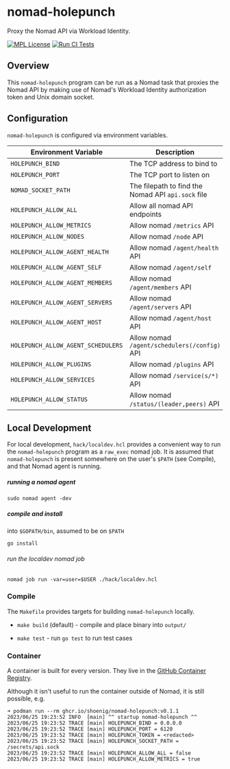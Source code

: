 # nomad-holepunch

Proxy the Nomad API via Workload Identity.

[![MPL License](https://img.shields.io/github/license/shoenig/nomad-holepunch?color=g&style=flat-square)](https://github.com/shoenig/nomad-holepunch/blob/main/LICENSE)
[![Run CI Tests](https://github.com/shoenig/nomad-holepunch/actions/workflows/ci.yaml/badge.svg)](https://github.com/shoenig/nomad-holepunch/actions/workflows/ci.yaml)

## Overview

This `nomad-holepunch` program can be run as a Nomad task that proxies the Nomad API
by making use of Nomad's Workload Identity authorization token and Unix domain socket.

## Configuration

`nomad-holepunch` is configured via environment variables.

| Environment Variable | Description | Default |
| ---------------------|-------------|---------|
| `HOLEPUNCH_BIND` | The TCP address to bind to | `0.0.0.0` |
| `HOLEPUNCH_PORT` | The TCP port to listen on | `6120` |
| `NOMAD_SOCKET_PATH` | The filepath to find the Nomad API `api.sock` file | `$NOMAD_SECRETS_DIR/api.sock` |
| `HOLEPUNCH_ALLOW_ALL` | Allow all nomad API endpoints | `false` |
| `HOLEPUNCH_ALLOW_METRICS` | Allow nomad `/metrics` API | `true` |
| `HOLEPUNCH_ALLOW_NODES` | Allow nomad `/node` API | `false` |
| `HOLEPUNCH_ALLOW_AGENT_HEALTH` | Allow nomad `/agent/health` API | `true` |
| `HOLEPUNCH_ALLOW_AGENT_SELF` | Allow nomad `/agent/self` | `false` |
| `HOLEPUNCH_ALLOW_AGENT_MEMBERS` | Allow nomad `/agent/members` API | `false` |
| `HOLEPUNCH_ALLOW_AGENT_SERVERS` | Allow nomad `/agent/servers` API | `false` |
| `HOLEPUNCH_ALLOW_AGENT_HOST` | Allow nomad `/agent/host` API | `false` |
| `HOLEPUNCH_ALLOW_AGENT_SCHEDULERS` | Allow nomad `/agent/schedulers(/config)` API | `false` |
| `HOLEPUNCH_ALLOW_PLUGINS` | Allow nomad `/plugins` API | `false` |
| `HOLEPUNCH_ALLOW_SERVICES` | Allow nomad `/service(s/*)` API | `false` |
| `HOLEPUNCH_ALLOW_STATUS` | Allow nomad `/status/(leader,peers)` API | `false` |

## Local Development

For local development, `hack/localdev.hcl` provides a convenient way to run the
`nomad-holepunch` program as a `raw_exec` nomad job. It is assumed that `nomad-holepunch`
is present somewhere on the user's `$PATH` (see Compile), and that Nomad agent
is running.

##### running a nomad agent

```shell-session
sudo nomad agent -dev
```

##### compile and install

into `$GOPATH/bin`, assumed to be on `$PATH`

```shell-session
go install
```

###### run the localdev nomad job

```shell-session
nomad job run -var=user=$USER ./hack/localdev.hcl
```

### Compile

The `Makefile` provides targets for building `nomad-holepunch` locally.

- `make build` (default) - compile and place binary into `output/`

- `make test` - run `go test` to run test cases

### Container

A container is built for every version. They live in the [GitHub Container Registry](https://github.com/shoenig/nomad-holepunch/pkgs/container/nomad-holepunch).

Although it isn't useful to run the container outside of Nomad, it is still possible, e.g.

```shell-session
➜ podman run --rm ghcr.io/shoenig/nomad-holepunch:v0.1.1
2023/06/25 19:23:52 INFO  [main] ^^ startup nomad-holepunch ^^
2023/06/25 19:23:52 TRACE [main] HOLEPUNCH_BIND = 0.0.0.0
2023/06/25 19:23:52 TRACE [main] HOLEPUNCH_PORT = 6120
2023/06/25 19:23:52 TRACE [main] HOLEPUNCH_TOKEN = <redacted>
2023/06/25 19:23:52 TRACE [main] HOLEPUNCH_SOCKET_PATH = /secrets/api.sock
2023/06/25 19:23:52 TRACE [main] HOLEPUNCH_ALLOW_ALL = false
2023/06/25 19:23:52 TRACE [main] HOLEPUNCH_ALLOW_METRICS = true
```
